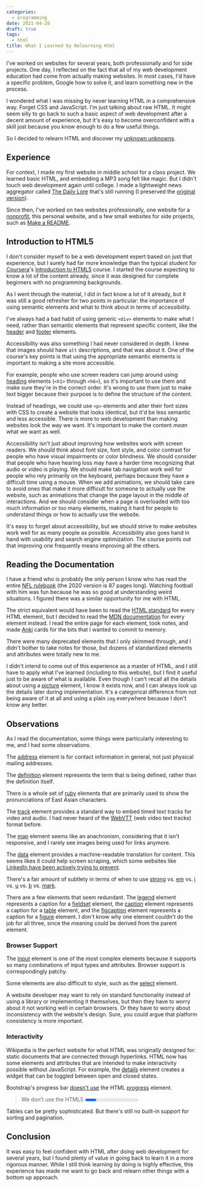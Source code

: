 ```yaml
---
categories:
  - programming
date: 2021-04-28
draft: true
tags:
  - html
title: What I Learned by Relearning Html
---
```


I've worked on websites for several years, both professionally and for side
projects. One day, I reflected on the fact that all of my web development
education had come from actually making websites. In most cases, I'd have a
specific problem, Google how to solve it, and learn something new in the
process.

I wondered what I was missing by never learning HTML in a comprehensive way.
Forget CSS and JavaScript. I'm just talking about raw HTML. It might seem
silly to go back to such a basic aspect of web development after a decent
amount of experience, but it's easy to become overconfident with a skill just
because you know enough to do a few useful things.

So I decided to relearn HTML and discover my [unknown
unknowns](https://en.wikipedia.org/wiki/There_are_known_knowns).

## Experience

For context, I made my first website in middle school for a class project. We
learned basic HTML, and embedding a MP3 song felt like magic. But I didn't touch
web development again until college. I made a lightweight news aggregator called
[The Daily Lore](https://www.dailylore.com/) that's still running (I preserved
the [original version](https://www.dailylore.com/legacy)).

Since then, I've worked on two websites professionally, one website for a
[nonprofit](https://sublimefund.org/), this personal website, and a few small
websites for side projects, such as [Make a
README](https://www.makeareadme.com/).

## Introduction to HTML5

I don't consider myself to be a web development expert based on just that
experience, but I surely had far more knowledge than the typical student for
[Coursera](https://www.coursera.org/)'s [Introduction to
HTML5](https://www.coursera.org/learn/html) course. I started the course
expecting to know a lot of the content already, since it was designed for
complete beginners with no programming backgrounds.

As I went through the material, I did in fact know a lot of it already, but it
was still a good refresher for two points in particular: the importance of using
semantic elements and what to think about in terms of accessibility.

I've always had a bad habit of using generic `<div>` elements to make what I
need, rather than semantic elements that represent specific content, like the
[header](https://developer.mozilla.org/en-US/docs/Web/HTML/Element/header) and
[footer](https://developer.mozilla.org/en-US/docs/Web/HTML/Element/footer)
elements.

Accessibility was also something I had never considered in depth. I knew that
images should have `alt` descriptions, and that was about it. One of the
course's key points is that using the appropriate semantic elements is important
to making a site more accessible.

For example, people who use screen readers can jump around using
[heading](https://developer.mozilla.org/en-US/docs/Web/HTML/Element/Heading_Elements)
elements (`<h1>` through `<h6>`), so it's important to use them and make sure
they're in the correct order. It's wrong to use them just to make text bigger
because their purpose is to define the structure of the content.

Instead of headings, we could use `<p>` elements and alter their font sizes with
CSS to create a website that looks identical, but it'd be less semantic and less
accessible. There is more to web development than making websites look the way
we want. It's important to make the content *mean* what we want as well.

Accessibility isn't just about improving how websites work with screen readers.
We should think about font size, font style, and color contrast for people who
have visual impairments or color blindness. We should consider that people who
have hearing loss may have a harder time recognizing that audio or video is
playing. We should make tab navigation work well for people who rely primarily
on the keyboard, perhaps because they have a difficult time using a mouse. When
we add animations, we should take care to avoid ones that make it more difficult
for someone to actually use the website, such as animations that change the page
layout in the middle of interactions. And we should consider when a page is
overloaded with too much information or too many elements, making it hard for
people to understand things or how to actually use the website.

It's easy to forget about accessibility, but we should strive to make websites
work well for as many people as possible. Accessibility also goes hand in hand
with usability and search engine optimization. The course points out that
improving one frequently means improving all the others.

## Reading the Documentation

I have a friend who is probably the only person I know who has read the entire
[NFL rulebook](https://operations.nfl.com/the-rules) (the 2020 version is 87
pages long). Watching football with him was fun because he was so good at
understanding weird situations. I figured there was a similar opportunity for me
with HTML.

The strict equivalent would have been to read the [HTML
standard](https://html.spec.whatwg.org/) for every HTML element, but I decided
to read the [MDN
documentation](https://developer.mozilla.org/en-US/docs/Web/HTML/Element) for
every element instead. I read the entire page for each element, took notes, and
made [Anki](https://apps.ankiweb.net/) cards for the bits that I wanted to
commit to memory.

There were many deprecated elements that I only skimmed through, and I didn't
bother to take notes for those, but dozens of standardized elements and
attributes were totally new to me.

I didn't intend to come out of this experience as a master of HTML, and I still
have to apply what I've learned (including to this website), but I find it
useful just to be aware of what is available. Even though I can't recall all the
details about using a
[picture](https://developer.mozilla.org/en-US/docs/Web/HTML/Element/picture)
element, I know it exists now, and I can always look up the details later during
implementation. It's a categorical difference from not being aware of it at all
and using a plain `img` everywhere because I don't know any better.

## Observations

As I read the documentation, some things were particularly interesting to me,
and I had some observations.

The [address](https://developer.mozilla.org/en-US/docs/Web/HTML/Element/address)
element is for contact information in general, not just physical mailing
addresses.

The [definition](https://developer.mozilla.org/en-US/docs/Web/HTML/Element/dfn)
element represents the term that is being defined, rather than the definition
itself.

There is a whole set of
[ruby](https://developer.mozilla.org/en-US/docs/Web/HTML/Element/ruby) elements
that are primarily used to show the pronunciations of East Asian characters.

The [track](https://developer.mozilla.org/en-US/docs/Web/HTML/Element/track)
element provides a standard way to embed timed text tracks for video and audio.
I had never heard of the
[WebVTT](https://developer.mozilla.org/en-US/docs/Web/API/WebVTT_API) (web video
text tracks) format before.

The [map](https://developer.mozilla.org/en-US/docs/Web/HTML/Element/map) element
seems like an anachronism, considering that it isn't responsive, and I
rarely see images being used for links anymore.

The [data](https://developer.mozilla.org/en-US/docs/Web/HTML/Element/data)
element provides a machine-readable translation for content. This seems likes it
could help screen scraping, which some websites like [LinkedIn have been
actively trying to
prevent](https://www.theverge.com/2019/9/10/20859399/linkedin-hiq-data-scraping-cfaa-lawsuit-ninth-circuit-ruling).

There's a fair amount of subtlety in terms of when to use
[strong](https://developer.mozilla.org/en-US/docs/Web/HTML/Element/strong) vs.
[em](https://developer.mozilla.org/en-US/docs/Web/HTML/Element/em) vs.
[i](https://developer.mozilla.org/en-US/docs/Web/HTML/Element/i) vs.
[u](https://developer.mozilla.org/en-US/docs/Web/HTML/Element/u) vs.
[b](https://developer.mozilla.org/en-US/docs/Web/HTML/Element/b) vs.
[mark](https://developer.mozilla.org/en-US/docs/Web/HTML/Element/mark).

There are a few elements that seem redundant. The
[legend](https://developer.mozilla.org/en-US/docs/Web/HTML/Element/legend)
element represents a caption for a
[fieldset](https://developer.mozilla.org/en-US/docs/Web/HTML/Element/fieldset)
element, the
[caption](https://developer.mozilla.org/en-US/docs/Web/HTML/Element/caption)
element represents a caption for a
[table](https://developer.mozilla.org/en-US/docs/Web/HTML/Element/table)
element, and the
[figcaption](https://developer.mozilla.org/en-US/docs/Web/HTML/Element/figcaption)
element represents a caption for a
[figure](https://developer.mozilla.org/en-US/docs/Web/HTML/Element/figure)
element. I don't know why one element couldn't do the job for all three, since
the meaning could be derived from the parent element.

### Browser Support

The [input](https://developer.mozilla.org/en-US/docs/Web/HTML/Element/input)
element is one of the most complex elements because it supports so many
combinations of input types and attributes. Browser support is correspondingly
patchy.

Some elements are also difficult to style, such as the
[select](https://developer.mozilla.org/en-US/docs/Web/HTML/Element/select)
element.

A website developer may want to rely on standard functionality instead of using
a library or implementing it themselves, but then they have to worry about it
not working well in certain browsers. Or they have to worry about inconsistency
with the website's design. Sure, you could argue that platform consistency is
more important.

### Interactivity

Wikipedia is the perfect website for what HTML was originally designed for:
static documents that are connected through hyperlinks. HTML now has some
elements and attributes that are intended to make interactivity possible without
JavaScript. For example, the
[details](https://developer.mozilla.org/en-US/docs/Web/HTML/Element/details)
element creates a widget that can be toggled between open and closed states.

Bootstrap's progress bar [doesn't
use](https://getbootstrap.com/docs/5.0/components/progress/) the HTML
[progress](https://developer.mozilla.org/en-US/docs/Web/HTML/Element/progress)
element.

<!-- markdownlint-disable no-inline-html -->
> We don’t use the HTML5 <progress> element, ensuring you can stack progress
> bars, animate them, and place text labels over them.
<!-- markdownlint-enable no-inline-html -->

Tables can be pretty sophisticated. But there's still no built-in support for
sorting and pagination.

## Conclusion

It was easy to feel confident with HTML after doing web development for several
years, but I found plenty of value in going back to learn it in a more rigorous
manner. While I still think learning by doing is highly effective, this
experience has made me want to go back and relearn other things with a bottom up
approach.
